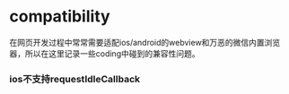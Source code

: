 # compatibility
在网页开发过程中常常需要适配ios/android的webview和万恶的微信内置浏览器，所以在这里记录一些coding中碰到的兼容性问题。  
### ios不支持requestIdleCallback

